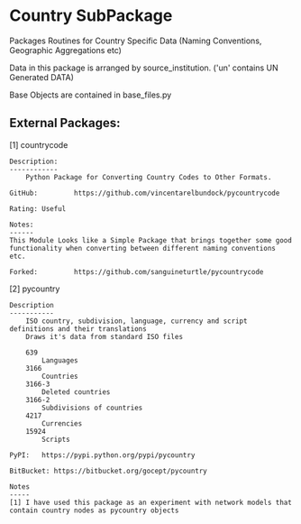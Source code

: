 Country SubPackage
==================

Packages Routines for Country Specific Data (Naming Conventions, Geographic Aggregations etc)

Data in this package is arranged by source_institution. ('un' contains UN Generated DATA)

Base Objects are contained in base_files.py

External Packages:
-----------------

[1] countrycode
	
	Description: 	
	------------
		Python Package for Converting Country Codes to Other Formats.

	GitHub: 		https://github.com/vincentarelbundock/pycountrycode

	Rating: Useful

	Notes:
	------
	This Module Looks like a Simple Package that brings together some good functionality when converting between different naming conventions etc. 

	Forked: 		https://github.com/sanguineturtle/pycountrycode


[2] pycountry

	Description
	-----------
		ISO country, subdivision, language, currency and script definitions and their translations
		Draws it's data from standard ISO files

		639
		    Languages
		3166
		    Countries
		3166-3
		    Deleted countries
		3166-2
		    Subdivisions of countries
		4217
		    Currencies
		15924
		    Scripts 

	PyPI: 	https://pypi.python.org/pypi/pycountry

	BitBucket: https://bitbucket.org/gocept/pycountry

	Notes
	-----
	[1] I have used this package as an experiment with network models that contain country nodes as pycountry objects